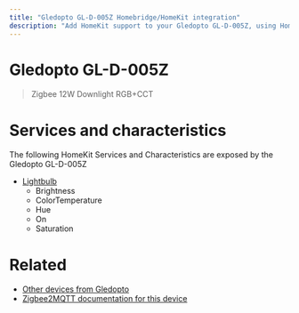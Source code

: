 ```yaml
---
title: "Gledopto GL-D-005Z Homebridge/HomeKit integration"
description: "Add HomeKit support to your Gledopto GL-D-005Z, using Homebridge, Zigbee2MQTT and homebridge-z2m."
---
```

<!---
This file has been GENERATED using src/docgen/docgen.ts
DO NOT EDIT THIS FILE MANUALLY!
-->
# Gledopto GL-D-005Z
> Zigbee 12W Downlight RGB+CCT


# Services and characteristics
The following HomeKit Services and Characteristics are exposed by
the Gledopto GL-D-005Z

* [Lightbulb](../../light.md)
  * Brightness
  * ColorTemperature
  * Hue
  * On
  * Saturation


# Related
* [Other devices from Gledopto](../index.md#gledopto)
* [Zigbee2MQTT documentation for this device](https://www.zigbee2mqtt.io/devices/GL-D-005Z.html)